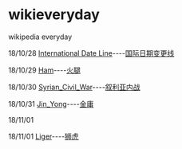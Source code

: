 # wikieveryday
wikipedia everyday

18/10/28 [International Date Line](https://en.wikipedia.org/wiki/International_Date_Line)----[国际日期变更线](https://zh.wikipedia.org/wiki/%E5%9B%BD%E9%99%85%E6%97%A5%E6%9C%9F%E5%8F%98%E6%9B%B4%E7%BA%BF)

18/10/29 [Ham](https://en.wikipedia.org/wiki/Ham)----[火腿](https://zh.wikipedia.org/wiki/%E7%81%AB%E8%85%BF)

18/10/30 [Syrian_Civil_War](https://en.wikipedia.org/wiki/Syrian_Civil_War)----[叙利亚内战](https://zh.wikipedia.org/wiki/%E5%8F%99%E5%88%A9%E4%BA%9A%E5%86%85%E6%88%98)

18/10/31 [Jin_Yong](https://en.wikipedia.org/wiki/Jin_Yong)----[金庸](https://zh.wikipedia.org/wiki/%E9%87%91%E5%BA%B8)

18/11/01

18/11/01 [Liger](https://en.wikipedia.org/wiki/Liger)----[狮虎](https://zh.wikipedia.org/wiki/%E7%8D%85%E8%99%8E)
